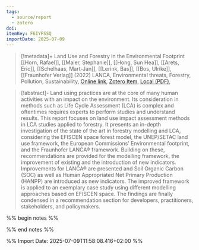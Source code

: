 ```yaml
---
tags:
  - source/report
  - zotero
doi: 
itemKey: F6IYFSSQ
importDate: 2025-07-09
---
```

>[!metadata]+
> Land Use and Forestry in the Environmental Footprint
> [[Horn, Rafael]], [[Maier, Stephanie]], [[Hong, Sun Hea]], [[Arets, Eric]], [[Schelhaas, Mart-Jan]], [[Lerink, Bas]], [[Bos, Ulrike]], 
> [[Fraunhofer Verlag]] (2022)
> LANCA, Environmental threats, Forestry, Pollution, Sustainability, 
> [Online link](https://publica.fraunhofer.de/handle/publica/417979), [Zotero Item](zotero://select/library/items/F6IYFSSQ), [Local (PDF)](file://C:/Users/aburg/Documents/references/zotero/storage/EL2BKFK4/Horn2022_LandUsea.pdf), 

>[!abstract]-
>Land using practices are at the core of many human activities with an impact on the environment. Its consideration in methods such as Life Cycle Assessment (LCA) is complex and oftentimes requires experts to perform studies and understand results. This report focuses on land use impact assessment methods in LCA studies applied to forestry. It presents an in-depth investigation of the state of the art in forestry modelling and LCA, considering the EFISCEN space forest model, the UNEP/SETAC land use framework, the European Commissions’ Environmental footprint, and the Fraunhofer LANCA® framework. Building on these, recommendations are provided for the modelling framework, the improvement of existing and the introduction of new indicators. Improvements for LANCA® are presented and Soil Organic Carbon (SOC) as well as Human Appropriated Net Primary Production (HANPP) are introduced as new indicators. The improved framework is applied to an exemplary case study using different modelling approaches based on EFISCEN space. The findings are finally condensed in a recommendation section for developers, practitioners, stakeholders, and policymakers.

%% begin notes %%

%% end notes %%

%% Import Date: 2025-07-09T11:58:08.416+02:00 %%
